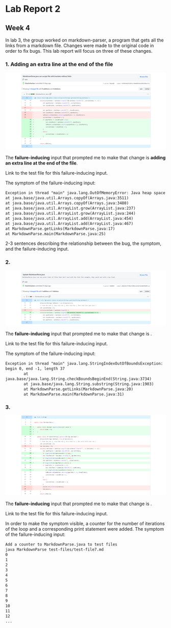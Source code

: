 # Lab Report 2

## Week 4

In lab 3, the group worked on markdown-parser, a program that gets all the links from a markdown file.
Changes were made to the original code in order to fix bugs. 
This lab report will focus on three of these changes.

### 1. Adding an extra line at the end of the file

![Code Change With Extra Line][Commit Extra Line]

The **failure-inducing** input that prompted me to make that change is 
**adding an extra line at the end of the file**.

Link to the test file for this failure-inducing input.

The symptom of the failure-inducing input: 
```
Exception in thread "main" java.lang.OutOfMemoryError: Java heap space
at java.base/java.util.Arrays.copyOf(Arrays.java:3511)
at java.base/java.util.Arrays.copyOf(Arrays.java:3480)
at java.base/java.util.ArrayList.grow(ArrayList.java:237)
at java.base/java.util.ArrayList.grow(ArrayList.java:244)
at java.base/java.util.ArrayList.add(ArrayList.java:454)
at java.base/java.util.ArrayList.add(ArrayList.java:467)
at MarkdownParse.getLinks(MarkdownParse.java:17)
at MarkdownParse.main(MarkdownParse.java:25)
```

2-3 sentences describing the relationship between 
the bug, the symptom, and the failure-inducing input.

### 2. 

![Code Change With Brackets Without Link][Commit Without Link]

The **failure-inducing** input that prompted me to make that change is 
.

Link to the test file for this failure-inducing input.

The symptom of the failure-inducing input: 
```
Exception in thread "main" java.lang.StringIndexOutOfBoundsException: begin 0, end -1, length 37
        at java.base/java.lang.String.checkBoundsBeginEnd(String.java:3734)
        at java.base/java.lang.String.substring(String.java:1903)
        at MarkdownParse.getLinks(MarkdownParse.java:20)
        at MarkdownParse.main(MarkdownParse.java:31)
```

### 3. 

![Code Change End With Open Bracket][Commit End Open Bracket]

The **failure-inducing** input that prompted me to make that change is 
.

Link to the test file for this failure-inducing input.

In order to make the symptom visible, a counter for the number of iterations of the loop and 
a corresponding print statement were added. 
The symptom of the failure-inducing input: 
```
Add a counter to MarkdownParse.java to test files
java MarkdownParse test-files/test-file7.md
0
1
2
3
4
5
6
7
8
9
10
11
12
...
```

[Commit Without Link]: ../image/lab-report-2/commit-extra-line.png
[Commit Extra Line]: ../image/lab-report-2/commit-without-link.png
[Commit End Open Bracket]: ../image/lab-report-2/commit-end-open-bracket.png
